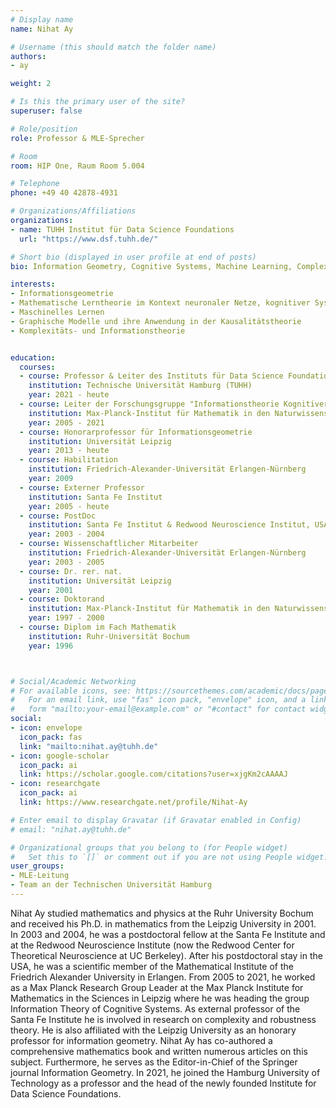 ```yaml
---
# Display name
name: Nihat Ay

# Username (this should match the folder name)
authors:
- ay

weight: 2

# Is this the primary user of the site?
superuser: false

# Role/position
role: Professor & MLE-Sprecher

# Room
room: HIP One, Raum Room 5.004

# Telephone
phone: +49 40 42878-4931

# Organizations/Affiliations
organizations:
- name: TUHH Institut für Data Science Foundations
  url: "https://www.dsf.tuhh.de/"

# Short bio (displayed in user profile at end of posts)
bio: Information Geometry, Cognitive Systems, Machine Learning, Complexity and Information Theory 

interests:
- Informationsgeometrie   
- Mathematische Lerntheorie im Kontext neuronaler Netze, kognitiver Systeme und Robotik 
- Maschinelles Lernen 
- Graphische Modelle und ihre Anwendung in der Kausalitätstheorie
- Komplexitäts- und Informationstheorie  


education:
  courses:
  - course: Professor & Leiter des Instituts für Data Science Foundations
    institution: Technische Universität Hamburg (TUHH)
    year: 2021 - heute 
  - course: Leiter der Forschungsgruppe "Informationstheorie Kognitiver Systeme" 
    institution: Max-Planck-Institut für Mathematik in den Naturwissenschaften, Leipzig
    year: 2005 - 2021
  - course: Honorarprofessor für Informationsgeometrie 
    institution: Universität Leipzig
    year: 2013 - heute
  - course: Habilitation
    institution: Friedrich-Alexander-Universität Erlangen-Nürnberg
    year: 2009      
  - course: Externer Professor 
    institution: Santa Fe Institut 
    year: 2005 - heute        
  - course: PostDoc
    institution: Santa Fe Institut & Redwood Neuroscience Institut, USA
    year: 2003 - 2004
  - course: Wissenschaftlicher Mitarbeiter 
    institution: Friedrich-Alexander-Universität Erlangen-Nürnberg
    year: 2003 - 2005      
  - course: Dr. rer. nat.
    institution: Universität Leipzig
    year: 2001
  - course: Doktorand
    institution: Max-Planck-Institut für Mathematik in den Naturwissenschaften, Leipzig
    year: 1997 - 2000
  - course: Diplom im Fach Mathematik  
    institution: Ruhr-Universität Bochum
    year: 1996 



# Social/Academic Networking
# For available icons, see: https://sourcethemes.com/academic/docs/page-builder/#icons
#   For an email link, use "fas" icon pack, "envelope" icon, and a link in the
#   form "mailto:your-email@example.com" or "#contact" for contact widget.
social:
- icon: envelope
  icon_pack: fas
  link: "mailto:nihat.ay@tuhh.de"
- icon: google-scholar
  icon_pack: ai
  link: https://scholar.google.com/citations?user=xjgKm2cAAAAJ
- icon: researchgate
  icon_pack: ai
  link: https://www.researchgate.net/profile/Nihat-Ay

# Enter email to display Gravatar (if Gravatar enabled in Config)
# email: "nihat.ay@tuhh.de"

# Organizational groups that you belong to (for People widget)
#   Set this to `[]` or comment out if you are not using People widget.
user_groups:
- MLE-Leitung
- Team an der Technischen Universität Hamburg
---
```


Nihat Ay studied mathematics and physics at the Ruhr University Bochum and received his Ph.D. in mathematics from the Leipzig University in 2001. In 2003 and 2004, he was a postdoctoral fellow at the Santa Fe Institute and at the Redwood Neuroscience Institute (now the Redwood Center for Theoretical Neuroscience at UC Berkeley). After his postdoctoral stay in the USA, he was a scientific member of the Mathematical Institute of the Friedrich Alexander University in Erlangen. From 2005 to 2021, he worked as a Max Planck Research Group Leader at the Max Planck Institute for Mathematics in the Sciences in Leipzig where he was heading the group Information Theory of Cognitive Systems. As external professor of the Santa Fe Institute he is involved in research on complexity and robustness theory. He is also affiliated with the Leipzig University as an honorary professor for information geometry. Nihat Ay has co-authored a comprehensive mathematics book and written numerous articles on this subject. Furthermore, he serves as the Editor-in-Chief of the Springer journal Information Geometry. In 2021, he joined the Hamburg University of Technology as a professor and the head of the newly founded Institute for Data Science Foundations.

